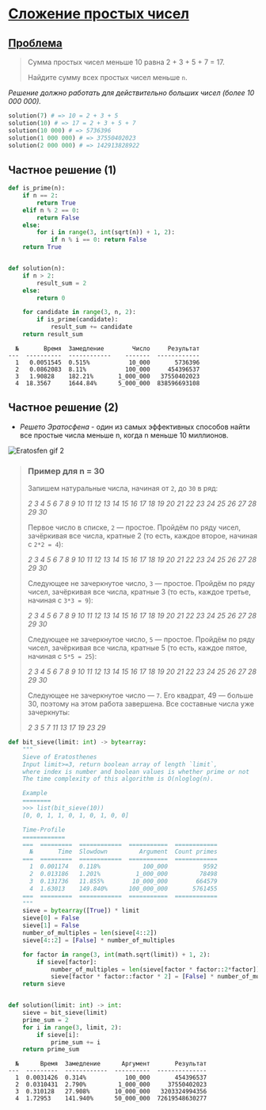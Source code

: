 # [Сложение простых чисел](https://www.codewars.com/kata/59ab0ca4243eae9fec000088/train/python)

## [Проблема](https://euler.jakumo.org/problems/view/10.html)

>Сумма простых чисел меньше 10 равна 2 + 3 + 5 + 7 = 17.
>
>Найдите сумму всех простых чисел меньше `n`.

*Решение должно работать для действительно больших чисел (более 10 000 000).*


``` python
solution(7) # => 10 = 2 + 3 + 5
solution(10) # => 17 = 2 + 3 + 5 + 7
solution(10 000) # => 5736396
solution(1 000 000) # => 37550402023
solution(2 000 000) # => 142913828922
```

## Частное решение (1)

``` python
def is_prime(n):
    if n == 2:
        return True
    elif n % 2 == 0:
        return False
    else:
        for i in range(3, int(sqrt(n)) + 1, 2):
            if n % i == 0: return False
    return True


def solution(n):
    if n > 2:
        result_sum = 2
    else:
        return 0

    for candidate in range(3, n, 2):
        if is_prime(candidate):
            result_sum += candidate
    return result_sum
```
```text
  №       Время  Замедление        Число     Результат
---  ----------  ------------    -------  ------------
  1   0.0051545  0.515%           10_000       5736396
  2   0.0862083  8.11%           100_000     454396537
  3   1.90828    182.21%       1_000_000   37550402023
  4  18.3567     1644.84%      5_000_000  838596693108
```

## Частное решение (2)

- *Решето Эратосфена* - один из самых эффективных способов найти все простые числа меньше n, когда n меньше 10 миллионов.

<img src="https://github.com/karimelgazar/Project-Euler/blob/master/010%20Summation%20of%20primes/way.gif?raw=true" alt="Eratosfen gif 2 ">

> ### Пример для n = 30 ###
> Запишем натуральные числа, начиная от `2`, до `30` в ряд:
>
> *2  3  4  5  6  7  8  9  10 11 12 13 14 15 16 17 18 19 20 21 22 23 24 25 26 27 28 29 30*
>
> Первое число в списке, `2` — простое. Пройдём по ряду чисел, зачёркивая все числа, кратные 2 (то есть, каждое второе, начиная с `2*2 = 4`):
>
>*2  3  4  5  6  7  8  9  10 11 12 13 14 15 16 17 18 19 20 21 22 23 24 25 26 27 28 29 30*
>
>Следующее не зачеркнутое число, `3` — простое. Пройдём по ряду чисел, зачёркивая все числа, кратные 3 (то есть, каждое третье, начиная с `3*3 = 9`):
>
>*2  3  4  5  6  7  8  9  10 11 12 13 14 15 16 17 18 19 20 21 22 23 24 25 26 27 28 29 30*
>
>Следующее не зачеркнутое число, `5` — простое. Пройдём по ряду чисел, зачёркивая все числа, кратные 5 (то есть, каждое пятое, начиная с `5*5 = 25`):
>
>*2  3  4  5  6  7  8  9  10 11 12 13 14 15 16 17 18 19 20 21 22 23 24 25 26 27 28 29 30*
>
>Следующее не зачеркнутое число — `7`. Его квадрат, 49 — больше 30, поэтому на этом работа завершена. Все составные числа уже зачеркнуты:
>
>*2  3     5     7           11    13          17    19          23                29*
```python
def bit_sieve(limit: int) -> bytearray:
    """
    Sieve of Eratosthenes
    Input limit>=3, return boolean array of length `limit`,
    where index is number and boolean values is whether prime or not
    The time complexity of this algorithm is O(nloglog(n).

    Example
    ========
    >>> list(bit_sieve(10))
    [0, 0, 1, 1, 0, 1, 0, 1, 0, 0]

    Time-Profile
    ============
    ===  =========  ============  ===========  ============
      №       Time  Slowdown         Argument  Count primes
    ===  =========  ============  ===========  ============
      1  0.001174   0.118%            100_000          9592
      2  0.013186   1.201%          1_000_000         78498
      3  0.131736   11.855%        10_000_000        664579
      4  1.63013    149.840%      100_000_000       5761455
    ===  =========  ============  ===========  ============
    """
    sieve = bytearray([True]) * limit
    sieve[0] = False
    sieve[1] = False
    number_of_multiples = len(sieve[4::2])
    sieve[4::2] = [False] * number_of_multiples

    for factor in range(3, int(math.sqrt(limit)) + 1, 2):
        if sieve[factor]:
            number_of_multiples = len(sieve[factor * factor::2*factor])
            sieve[factor * factor::factor * 2] = [False] * number_of_multiples
    return sieve


def solution(limit: int) -> int:
    sieve = bit_sieve(limit)
    prime_sum = 2
    for i in range(3, limit, 2):
        if sieve[i]:
            prime_sum += i
    return prime_sum
```
```text
  №      Время  Замедление      Аргумент       Результат
---  ---------  ------------  ----------  --------------
  1  0.0031426  0.314%           100_000       454396537
  2  0.0310431  2.790%         1_000_000     37550402023
  3  0.310128   27.908%       10_000_000   3203324994356
  4  1.72953    141.940%      50_000_000  72619548630277
```
